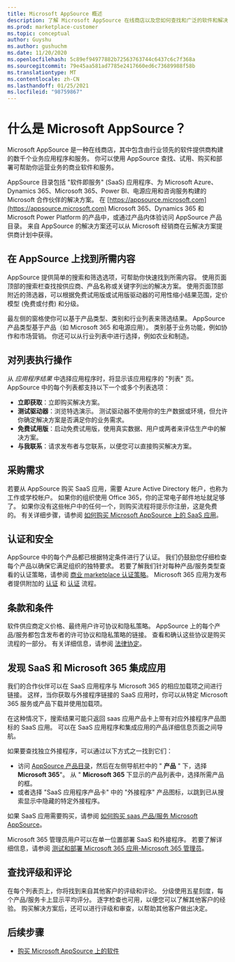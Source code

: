 ```yaml
---
title: Microsoft AppSource 概述
description: 了解 Microsoft AppSource 在线商店以及您如何查找和广泛的软件和解决方案目录。
ms.prod: marketplace-customer
ms.topic: conceptual
author: Guyshu
ms.author: gushuchm
ms.date: 11/20/2020
ms.openlocfilehash: 5c89ef94977882b72563763744c6437c6c7f368a
ms.sourcegitcommit: 79e45aa581ad7785e2417660ed6c73689988f58b
ms.translationtype: MT
ms.contentlocale: zh-CN
ms.lasthandoff: 01/25/2021
ms.locfileid: "98759867"
---
```

# <a name="what-is-microsoft-appsource"></a>什么是 Microsoft AppSource？

Microsoft AppSource 是一种在线商店，其中包含由行业领先的软件提供商构建的数千个业务应用程序和服务。 你可以使用 AppSource 查找、试用、购买和部署可帮助你运营业务的商业软件和服务。

AppSource 目录包括 "软件即服务" (SaaS) 应用程序、为 Microsoft Azure、Dynamics 365、Microsoft 365、Power BI、电源应用和咨询服务构建的 Microsoft 合作伙伴的解决方案。 在 [https://appsource.microsoft.com](https://appsource.microsoft.com) Microsoft 365、Dynamics 365 和 Microsoft Power Platform 的产品中，或通过产品内体验访问 AppSource 产品目录。 来自 AppSource 的解决方案还可以从 Microsoft 经销商在云解决方案提供商计划中获得。

## <a name="find-what-you-need-on-appsource"></a>在 AppSource 上找到所需内容

AppSource 提供简单的搜索和筛选选项，可帮助你快速找到所需内容。 使用页面顶部的搜索栏查找按供应商、产品名称或关键字列出的解决方案。 使用页面顶部附近的筛选器，可以根据免费试用版或试用版驱动器的可用性缩小结果范围，定价模型 (免费或付费) 和分级。

最左侧的窗格使你可以基于产品类型、类别和行业列表来筛选结果。 AppSource 产品类型基于产品（如 Microsoft 365 和电源应用）。 类别基于业务功能，例如协作和市场营销。 你还可以从行业列表中进行选择，例如农业和制造。

## <a name="take-action-on-a-listing"></a>对列表执行操作

从 _应用程序结果_ 中选择应用程序时，将显示该应用程序的 "列表" 页。 AppSource 中的每个列表都支持以下一个或多个列表选项：

- **立即获取**：立即购买解决方案。
- **测试驱动器**：浏览特选演示。 测试驱动器不使用你的生产数据或环境，但允许你确定解决方案是否满足你的业务需求。
- **免费试用版**：启动免费试用版，使用真实数据、用户或两者来评估生产中的解决方案。
- **与我联系**：请求发布者与您联系，以便您可以直接购买解决方案。

## <a name="purchasing-requirements"></a>采购需求

若要从 AppSource 购买 SaaS 应用，需要 Azure Active Directory 帐户，也称为工作或学校帐户。 如果你的组织使用 Office 365，你的正常电子邮件地址就足够了。 如果你没有这些帐户中的任何一个，则购买流程将提示你注册，这是免费的。 有关详细步骤，请参阅 [如何购买 Microsoft AppSource 上的 SaaS 应用](purchase-software-appsource.md)。

## <a name="certification-and-security"></a>认证和安全

AppSource 中的每个产品都已根据特定条件进行了认证。 我们仍鼓励您仔细检查每个产品以确保它满足组织的独特要求。 若要了解我们针对每种产品/服务类型查看的认证策略，请参阅 [商业 marketplace 认证策略](/legal/marketplace/certification-policies)。 Microsoft 365 应用为发布者提供附加的 [认证](/microsoft-365-app-certification/docs/enterprise-app-certification-guide) 和 [认证](/microsoft-365-app-certification/docs/enterprise-app-attestation-guide) 流程。

## <a name="terms-and-conditions"></a>条款和条件

软件供应商定义价格、最终用户许可协议和隐私策略。 AppSource 上的每个产品/服务都包含发布者的许可协议和隐私策略的链接。 查看和确认这些协议是购买流程的一部分。 有关详细信息，请参阅 [法律协定](legal-contracts.md)。

## <a name="discover-saas-and-microsoft-365-integrated-apps"></a>发现 SaaS 和 Microsoft 365 集成应用

我们的合作伙伴可以在 SaaS 应用程序与 Microsoft 365 的相应加载项之间进行链接。 这样，当你获取与外接程序链接的 SaaS 应用时，你可以从特定 Microsoft 365 服务或产品下载并使用加载项。

在这种情况下，搜索结果可能只返回 saas 应用产品卡上带有对应外接程序产品图标的 SaaS 应用。 可以在 SaaS 应用程序和集成应用的产品详细信息页面之间导航。

如果要查找独立外接程序，可以通过以下方式之一找到它们：

- 访问 [AppSource 产品目录](https://appsource.microsoft.com/marketplace/apps/)，然后在左侧导航栏中的 " **产品** " 下，选择 **Microsoft 365**"。 从 " **Microsoft 365** 下显示的产品列表中，选择所需产品的框。
- 或者选择 "SaaS 应用程序产品卡" 中的 "外接程序" 产品图标，以跳到已从搜索显示中隐藏的特定外接程序。

如果 SaaS 应用需要购买，请参阅 [如何购买 saas 产品/服务 Microsoft AppSource](purchase-software-appsource.md)。

Microsoft 365 管理员用户可以在单一位置部署 SaaS 和外接程序。 若要了解详细信息，请参阅 [测试和部署 Microsoft 365 应用-Microsoft 365 管理员](/microsoft-365/admin/manage/test-and-deploy-microsoft-365-apps)。

## <a name="find-ratings-and-reviews"></a>查找评级和评论

在每个列表页上，你将找到来自其他客户的评级和评论。 分级使用五星刻度，每个产品/服务卡上显示平均评分。 逐字检查也可用，以便您可以了解其他客户的经验。 购买解决方案后，还可以进行评级和审查，以帮助其他客户做出决定。

## <a name="next-steps"></a>后续步骤

- [购买 Microsoft AppSource 上的软件](purchase-software-appsource.md)
